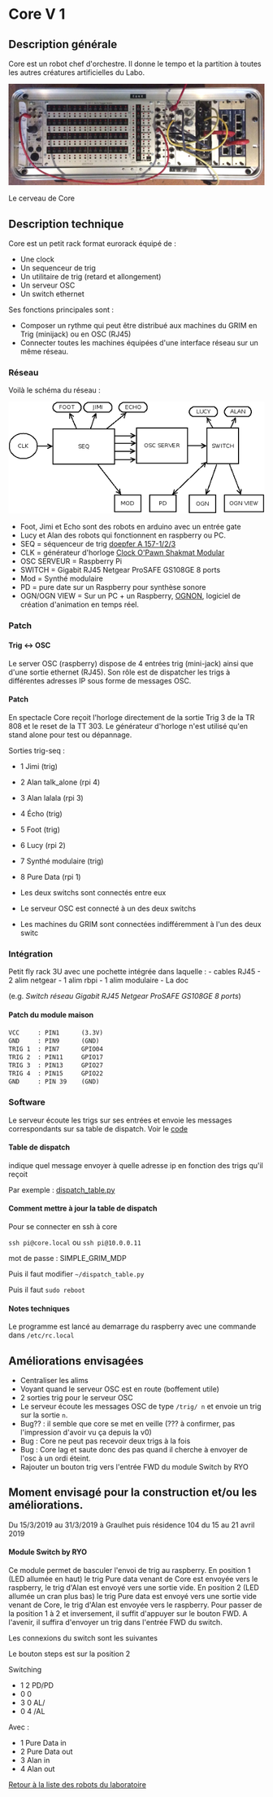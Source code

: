 # Core V 1

## Description générale

Core est un robot chef d'orchestre. Il donne le tempo et la partition à toutes les autres créatures artificielles du Labo.

![CORE V1](/ressources/photos/CORE_V1.jpg)


Le cerveau de Core


## Description technique

Core est un petit rack format eurorack équipé de :
- Une clock
- Un sequenceur de trig
- Un utilitaire de trig (retard et allongement)
- Un serveur OSC
- Un switch ethernet

Ses fonctions principales sont :

- Composer un rythme qui peut être distribué aux machines du GRIM en Trig (minijack) ou en OSC (RJ45)
- Connecter toutes les machines équipées d'une interface réseau sur un même réseau.

### Réseau

Voilà le schéma du réseau :

![grim-network](/ressources/divers/grim-network.png)

- Foot, Jimi et Echo sont des robots en arduino avec un entrée gate
- Lucy et Alan des robots qui fonctionnent en raspberry ou PC.
- SEQ = séquenceur de trig [doepfer A 157-1/2/3](http://www.doepfer.de/a157.htm)
- CLK = générateur d'horloge [Clock O'Pawn Shakmat Modular](http://www.shakmatmodular.com/products/cop.html)
- OSC SERVEUR = Raspberry Pi
- SWITCH = Gigabit RJ45 Netgear ProSAFE GS108GE 8 ports
- Mod = Synthé modulaire
- PD = pure date sur un Raspberry pour synthèse sonore
- OGN/OGN VIEW = Sur un PC + un Raspberry, [OGNON](https://github.com/LeonLenclos/Ognon), logiciel de création d'animation en temps réel.


### Patch

#### Trig <-> OSC

Le server OSC (raspberry) dispose de 4 entrées trig (mini-jack) ainsi que d'une sortie ethernet (RJ45). Son rôle est de dispatcher les trigs à différentes adresses IP sous forme de messages OSC.

#### Patch

En spectacle Core reçoit l'horloge directement de la sortie Trig 3 de la TR 808 et le reset de la TT 303.
Le générateur d'horloge n'est utilisé qu'en stand alone pour test ou dépannage.

Sorties trig-seq :
- 1 Jimi (trig)
- 2 Alan talk_alone (rpi 4)
- 3 Alan lalala (rpi 3)
- 4 Écho (trig)
- 5 Foot (trig)
- 6 Lucy (rpi 2)
- 7 Synthé modulaire (trig)
- 8 Pure Data (rpi 1)

- Les deux switchs sont connectés entre eux
- Le serveur OSC est connecté à un des deux switchs
- Les machines du GRIM sont connectées indifféremment à l'un des deux switc



### Intégration

Petit fly rack 3U avec une pochette intégrée dans laquelle :
    - cables RJ45
    - 2 alim netgear
    - 1 alim rbpi
    - 1 alim modulaire
    - La doc

(e.g. *Switch réseau Gigabit RJ45 Netgear ProSAFE GS108GE 8 ports*)


#### Patch du module maison

    VCC     : PIN1      (3.3V)
    GND     : PIN9      (GND)
    TRIG 1  : PIN7      GPIO04
    TRIG 2  : PIN11     GPIO17
    TRIG 3  : PIN13     GPIO27
    TRIG 4  : PIN15     GPIO22
    GND     : PIN 39    (GND)

### Software

Le serveur écoute les trigs sur ses entrées et envoie les messages correspondants sur sa table de dispatch. Voir le [code](/sources/python/core.py)


#### Table de dispatch

indique quel message envoyer à quelle adresse ip en fonction des trigs qu'il reçoit

Par exemple : [dispatch_table.py](/sources/python/dispatch_table.py)


#### Comment mettre à jour la table de dispatch

Pour se connecter en ssh à core

`ssh pi@core.local` ou `ssh pi@10.0.0.11`

mot de passe : SIMPLE_GRIM_MDP

Puis il faut modifier `~/dispatch_table.py`

Puis il faut `sudo reboot`

#### Notes techniques

Le programme est lancé au demarrage du raspberry avec une commande dans `/etc/rc.local`

## Améliorations envisagées

- Centraliser les alims
- Voyant quand le serveur OSC est en route (boffement utile)
- 2 sorties trig pour le serveur OSC
- Le serveur écoute les messages OSC de type `/trig/ n` et envoie un trig sur la sortie `n`.
- Bug?? : il semble que core se met en veille (??? à confirmer, pas l'impression d'avoir vu ça depuis la v0)
- Bug : Core ne peut pas recevoir deux trigs à la fois
- Bug : Core lag et saute donc des pas quand il cherche à envoyer de l'osc à un ordi éteint.
- Rajouter un bouton trig vers l'entrée FWD du module Switch by RYO

## Moment envisagé pour la construction et/ou les améliorations.

Du 15/3/2019 au 31/3/2019 à Graulhet puis résidence 104 du 15 au 21 avril 2019


#### Module Switch by RYO

Ce module permet de basculer l'envoi de trig au raspberry.
En position 1 (LED allumée en haut) le trig Pure data venant de Core est envoyée vers le raspberry, le trig d'Alan est envoyé vers une sortie vide.
En position 2 (LED allumée un cran plus bas) le trig Pure data est envoyé vers une sortie vide venant de Core, le trig d'Alan est envoyée vers le raspberry.
Pour passer de la position 1 à 2 et inversement, il suffit d'appuyer sur le bouton FWD. A l'avenir, il suffira d'envoyer un trig dans l'entrée FWD du switch.

Les connexions du switch sont les suivantes

Le bouton steps est sur la position 2

Switching
 - 1   2   PD/PD
 - 0   0
 - 3   0   AL/
 - 0   4   /AL
 
 Avec : 
 - 1 Pure Data in
 - 2 Pure Data out
 - 3 Alan in
 - 4 Alan out

[Retour à la liste des robots du laboratoire](.)



